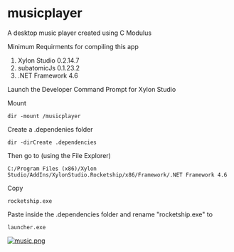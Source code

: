 # musicplayer
A desktop music player created using C Modulus

Minimum Requirments for compiling this app

1. Xylon Studio 0.2.14.7
2. subatomicJs 0.1.23.2
3. .NET Framework 4.6

Launch the Developer Command Prompt for Xylon Studio

Mount 
```
dir -mount /musicplayer
```


Create a .dependenies folder
```
dir -dirCreate .dependencies
```


Then go to (using the File Explorer)
```
C:/Program Files (x86)/Xylon Studio/AddIns/XylonStudio.Rocketship/x86/Framework/.NET Framework 4.6
```


Copy
```
rocketship.exe
```


Paste inside the .dependencies folder and rename "rocketship.exe" to
```
launcher.exe
```


[![music.png](https://s4.postimg.org/7nckfhyhp/music.png)](https://postimg.org/image/imxrr3owp/)

